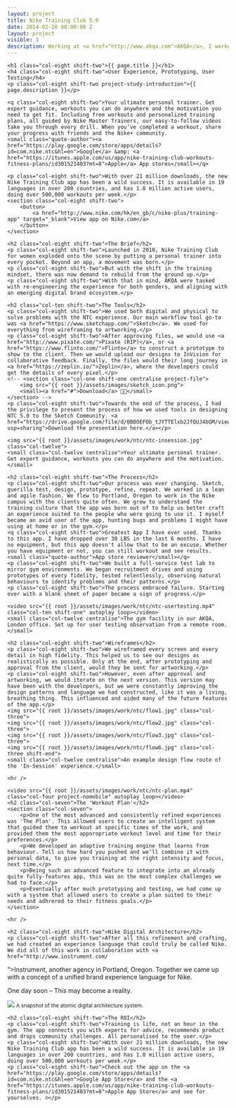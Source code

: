 ```yaml
---
layout: project
title: Nike Training Club 5.0
date: 2014-02-28 00:00:00 Z
layout: project
visible: 1
description: Working at <a href="http://www.akqa.com">AKQA</a>, I worked to rehaul the Nike Training experience. Our aim was to create a fitness experience for everybody, that can transcend cultures and guide users to greatness.
---
```


<div id="project-page" class="ntc-banner banner"><div class="heading-section"></div></div>

<div class="wrapper project-wrapper">
	
	<h1 class="col-eight shift-two">{{ page.title }}</h1>
	<h4 class="col-eight shift-two">User Experience, Prototyping, User Testing</h4>
	<p class="col-eight shift-two project-study-introduction">{{ page.description }}</p>

	<q class="col-eight shift-two">Your ultimate personal trainer. Get expert guidance, workouts you can do anywhere and the motivation you need to get fit. Including free workouts and personalized training plans, all guided by Nike Master Trainers, our easy-to-follow videos take you through every drill. When you’ve completed a workout, share your progress with friends and the Nike+ community.
	<small class="quote-author"><a href="https://play.google.com/store/apps/details?id=com.nike.ntc&hl=en">Google</a> &amp; <a href="https://itunes.apple.com/us/app/nike-training-club-workouts-fitness-plans/id301521403?mt=8">Apple</a> App stores</small></q>

	<p class="col-eight shift-two">With over 21 million downloads, the new Nike Training Club app has been a wild success. It is available in 19 languages in over 200 countries, and has 1.8 million active users, doing over 500,000 workouts per week.</p>
	<section class="col-eight shift-two">
		<button>
			<a href="http://www.nike.com/hk/en_gb/c/nike-plus/training-app" target="_blank">View app on Nike.com</a>
		</button>
	</section>

	<h2 class="col-eight shift-two">The Brief</h2>
	<p class="col-eight shift-two">Launched in 2010, Nike Training Club for women exploded onto the scene by putting a personal trainer into every pocket. Beyond an app, a movement was born.</p>
	<p class="col-eight shift-two">But with the shift in the training mindset, there was now demand to rebuild from the ground up.</p>
	<p class="col-eight shift-two">With that in mind, AKQA were tasked with re-engineering the experience for both genders, and aligning with an emerging digital brand ecosystem.</p>

	<h2 class="col-ten shift-two">The Tools</h2>
	<p class="col-eight shift-two">We used both digital and physical to solve problems with the NTC experience. Our main workflow tool go-to was <a href="https://www.sketchapp.com/">Sketch</a>. We used for everything from wireframing to artworking.</p>
	<p class="col-eight shift-two">After approving files, we would use <a href="http://www.pixate.com/">Pixate (RIP)</a>, or <a href="https://www.flinto.com/">Flinto</a> to construct a prototype to show to the client. Then we would upload our designs to InVision for collaborative feedback. Finally, the files would their long journey in <a href="https://zeplin.io/">Zeplin</a>, where the developers could get the details of every pixel.</p>
	<!-- <section class="col-one shift-one centralise project-file">
		<img src="{{ root }}/assets/images/sketch_icon.png">
		<small><a href="#">Download</a> 👍🏼</small>
	</section> -->
	<p class="col-eight shift-two">Towards the end of the process, I had the privilege to present the process of how we used tools in designing NTC 5.0 to the Sketch Community. <a href="https://drive.google.com/file/d/0B8OEFOb_tJYTTElxb2JfQUJ4bGM/view?usp=sharing">Download the presentation here.</a></p>

	<img src="{{ root }}/assets/images/work/ntc/ntc-insession.jpg" class="col-twelve">
	<small class="col-twelve centralise">Your ultimate personal trainer. Get expert guidance, workouts you can do anywhere and the motivation.</small>

	<h2 class="col-eight shift-two">The Process</h2>
	<p class="col-eight shift-two">Our process was ever changing. Sketch, guerilla test, design, prototype, refine, repeat. We worked in a lean and agile fashion. We flew to Portland, Oregon to work in the Nike campus with the clients quite often. We grew to understand the training culture that the app was born out of to help us better craft an experience suited to the people who were going to use it. I myself became an avid user of the app, hunting bugs and problems I might have using at home or in the gym.</p>
	<q class="col-eight shift-two">Greatest App I have ever used. Thanks to this app. I have dropped over 30 LBS in the last 6 months. I have no equipment, but this app doesn't allow that to be an excuse. Whether you have equipment or not, you can still workout and see results.
	<small class="quote-author">App store reviewer</small></q>
	<p class="col-eight shift-two">We built a full-service test lab to mirror gym environments. We began recruitment drives and using prototypes of every fidelity, tested relentlessly, observing natural behaviours to identify problems and their patterns.</p>
	<p class="col-eight shift-two">The process embraced failure. Starting over with a blank sheet of paper became a sign of progress.</p>

	<video src="{{ root }}/assets/images/work/ntc/ntc-usertesting.mp4" class="col-ten shift-one" autoplay loop></video>
	<small class="col-twelve centralise">The gym facility in our AKQA, London office. Set up for user testing observation from a remote room.</small>

	<h2 class="col-eight shift-two">Wireframes</h2>
	<p class="col-eight shift-two">We wireframed every screen and every detail in high fidelity. This helped us to see our designs as realistically as possible. Only at the end, after prototyping and approval from the client, would they be sent for artworking.</p>
	<p class="col-eight shift-two">However, even after approval and artworking, we would iterate on the next version. This version may have been with the developers, but we were constantly improving the design patterns and language we had constructed, like it was a living, breathing thing. This influenced and aided many of the future features of the app.</p>
	<img src="{{ root }}/assets/images/work/ntc/flow1.jpg" class="col-three">
	<img src="{{ root }}/assets/images/work/ntc/flow2.jpg" class="col-three">
	<img src="{{ root }}/assets/images/work/ntc/flow3.jpg" class="col-three">
	<img src="{{ root }}/assets/images/work/ntc/flow6.jpg" class="col-three shift-end">
	<small class="col-twelve centralise">An example design flow route of the 'In-Session' experience.</small>

	<hr />

	<video src="{{ root }}/assets/images/work/ntc/ntc-plan.mp4" class="col-four project-nomobile" autoplay loop></video>
	<h2 class="col-seven">The 'Workout Plan'</h2>
	<section class="col-seven">
		<p>One of the most advanced and consistently refined experiences was 'The Plan'. This allowed users to create an intelligent system that guided them to workout at specific times of the work, and provided them the most apporopriate workout level and time for their preferences.</p>
		<p>We developed an adaptive training engine that learns from behaviour. Tell us how hard you pushed and we’ll combine it with personal data, to give you training at the right intensity and focus, next time.</p>
		<p>Being such an advanced feature to integrate into an already quite fully-features app, this was on the most complex challenges we had to face.</p>
		<p>Eventually after much prototyping and testing, we had come up with a system that allowed users to create a plan suited to their needs and adhrered to their fitness goals.</p>
	</section>
	
	<hr />

	<h2 class="col-eight shift-two">Nike Digital Architecture</h2>
	<p class="col-eight shift-two">After all this refinement and crafting, we had created an experience language that could truly be called Nike. We did all of this work in collaboration with <a href="http://www.instrument.com/
">Instrument</a>, another agency in Portland, Oregon. Together we came up with a concept of a unified brand experience language for Nike.</p>
	<p class="col-eight shift-two">One day soon – This may become a reality.</p>
	<img src="{{ root }}/assets/images/work/ntc/ntc-architecture.jpeg" class="col-twelve">
	<small class="col-twelve centralise">A snapshot of the atomic digital architecture system.</small>

	<h2 class="col-eight shift-two">The ROI</h2>
	<p class="col-eight shift-two">Training is life, not an hour in the gym. The app connects you with experts for advice, recommends product and drops community challenges. All personalised to the user.</p>
	<p class="col-eight shift-two">With over 21 million downloads, the new Nike Training Club app has been a wild success. It is available in 19 languages in over 200 countries, and has 1.8 million active users, doing over 500,000 workouts per week.</p>
	<p class="col-eight shift-two">Check out the app on the <a href="https://play.google.com/store/apps/details?id=com.nike.ntc&hl=en">Google App Store</a> and the <a href="https://itunes.apple.com/us/app/nike-training-club-workouts-fitness-plans/id301521403?mt=8">Apple App Store</a> and see for yourselves. ☺️</p>

</div>